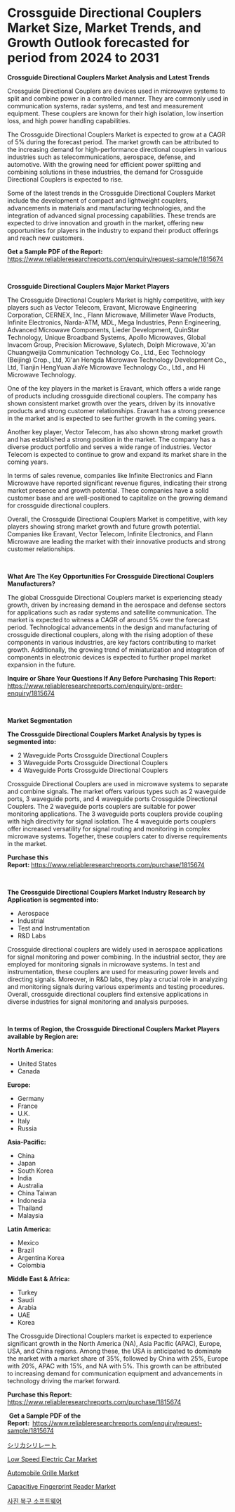 <p><h1>Crossguide Directional Couplers Market Size, Market Trends, and Growth Outlook forecasted for period from 2024 to 2031</h1></p><p><strong>Crossguide Directional Couplers Market Analysis and Latest Trends</strong></p>
<p><p>Crossguide Directional Couplers are devices used in microwave systems to split and combine power in a controlled manner. They are commonly used in communication systems, radar systems, and test and measurement equipment. These couplers are known for their high isolation, low insertion loss, and high power handling capabilities.</p><p>The Crossguide Directional Couplers Market is expected to grow at a CAGR of 5% during the forecast period. The market growth can be attributed to the increasing demand for high-performance directional couplers in various industries such as telecommunications, aerospace, defense, and automotive. With the growing need for efficient power splitting and combining solutions in these industries, the demand for Crossguide Directional Couplers is expected to rise.</p><p>Some of the latest trends in the Crossguide Directional Couplers Market include the development of compact and lightweight couplers, advancements in materials and manufacturing technologies, and the integration of advanced signal processing capabilities. These trends are expected to drive innovation and growth in the market, offering new opportunities for players in the industry to expand their product offerings and reach new customers.</p></p>
<p><strong>Get a Sample PDF of the Report:&nbsp;</strong> <a href="https://www.reliableresearchreports.com/enquiry/request-sample/1815674">https://www.reliableresearchreports.com/enquiry/request-sample/1815674</a></p>
<p>&nbsp;</p>
<p><strong>Crossguide Directional Couplers Major Market Players</strong></p>
<p><p>The Crossguide Directional Couplers Market is highly competitive, with key players such as Vector Telecom, Eravant, Microwave Engineering Corporation, CERNEX, Inc., Flann Microwave, Millimeter Wave Products, Infinite Electronics, Narda-ATM, MDL, Mega Industries, Penn Engineering, Advanced Microwave Components, Lieder Development, QuinStar Technology, Unique Broadband Systems, Apollo Microwaves, Global Invacom Group, Precision Microwave, Sylatech, Dolph Microwave, Xi'an Chuangweijia Communication Technology Co., Ltd., Eec Technology (Beijing) Crop., Ltd, Xi'an Hengda Microwave Technology Development Co., Ltd, Tianjin HengYuan JiaYe Microwave Technology Co., Ltd., and Hi Microwave Technology.</p><p>One of the key players in the market is Eravant, which offers a wide range of products including crossguide directional couplers. The company has shown consistent market growth over the years, driven by its innovative products and strong customer relationships. Eravant has a strong presence in the market and is expected to see further growth in the coming years.</p><p>Another key player, Vector Telecom, has also shown strong market growth and has established a strong position in the market. The company has a diverse product portfolio and serves a wide range of industries. Vector Telecom is expected to continue to grow and expand its market share in the coming years.</p><p>In terms of sales revenue, companies like Infinite Electronics and Flann Microwave have reported significant revenue figures, indicating their strong market presence and growth potential. These companies have a solid customer base and are well-positioned to capitalize on the growing demand for crossguide directional couplers.</p><p>Overall, the Crossguide Directional Couplers Market is competitive, with key players showing strong market growth and future growth potential. Companies like Eravant, Vector Telecom, Infinite Electronics, and Flann Microwave are leading the market with their innovative products and strong customer relationships.</p></p>
<p>&nbsp;</p>
<p><strong>What Are The Key Opportunities For Crossguide Directional Couplers Manufacturers?</strong></p>
<p><p>The global Crossguide Directional Couplers market is experiencing steady growth, driven by increasing demand in the aerospace and defense sectors for applications such as radar systems and satellite communication. The market is expected to witness a CAGR of around 5% over the forecast period. Technological advancements in the design and manufacturing of crossguide directional couplers, along with the rising adoption of these components in various industries, are key factors contributing to market growth. Additionally, the growing trend of miniaturization and integration of components in electronic devices is expected to further propel market expansion in the future.</p></p>
<p><strong>Inquire or Share Your Questions If Any Before Purchasing This Report:</strong> <a href="https://www.reliableresearchreports.com/enquiry/pre-order-enquiry/1815674">https://www.reliableresearchreports.com/enquiry/pre-order-enquiry/1815674</a></p>
<p>&nbsp;</p>
<p><strong>Market Segmentation</strong></p>
<p><strong>The Crossguide Directional Couplers Market Analysis by types is segmented into:</strong></p>
<p><ul><li>2 Waveguide Ports Crossguide Directional Couplers</li><li>3 Waveguide Ports Crossguide Directional Couplers</li><li>4 Waveguide Ports Crossguide Directional Couplers</li></ul></p>
<p><p>Crossguide Directional Couplers are used in microwave systems to separate and combine signals. The market offers various types such as 2 waveguide ports, 3 waveguide ports, and 4 waveguide ports Crossguide Directional Couplers. The 2 waveguide ports couplers are suitable for power monitoring applications. The 3 waveguide ports couplers provide coupling with high directivity for signal isolation. The 4 waveguide ports couplers offer increased versatility for signal routing and monitoring in complex microwave systems. Together, these couplers cater to diverse requirements in the market.</p></p>
<p><strong>Purchase this Report:&nbsp;</strong><a href="https://www.reliableresearchreports.com/purchase/1815674">https://www.reliableresearchreports.com/purchase/1815674</a></p>
<p>&nbsp;</p>
<p><strong>The Crossguide Directional Couplers Market Industry Research by Application is segmented into:</strong></p>
<p><ul><li>Aerospace</li><li>Industrial</li><li>Test and Instrumentation</li><li>R&D Labs</li></ul></p>
<p><p>Crossguide directional couplers are widely used in aerospace applications for signal monitoring and power combining. In the industrial sector, they are employed for monitoring signals in microwave systems. In test and instrumentation, these couplers are used for measuring power levels and directing signals. Moreover, in R&D labs, they play a crucial role in analyzing and monitoring signals during various experiments and testing procedures. Overall, crossguide directional couplers find extensive applications in diverse industries for signal monitoring and analysis purposes.</p></p>
<p>&nbsp;</p>
<p><strong>In terms of Region, the Crossguide Directional Couplers Market Players available by Region are:</strong></p>
<p>
    <p> <strong> North America: </strong>
        <ul>
            <li>United States</li>
            <li>Canada</li>
        </ul>
        </p> 
    <p> <strong> Europe: </strong>
        <ul>
            <li>Germany</li>
            <li>France</li>
            <li>U.K.</li>
            <li>Italy</li>
            <li>Russia</li>
        </ul>
        </p> 
    <p> <strong> Asia-Pacific: </strong>
        <ul>
            <li>China</li>
            <li>Japan</li>
            <li>South Korea</li>
            <li>India</li>
            <li>Australia</li>
            <li>China Taiwan</li>
            <li>Indonesia</li>
            <li>Thailand</li>
            <li>Malaysia</li>
        </ul>
        </p> 
    <p> <strong> Latin America: </strong>
        <ul>
            <li>Mexico</li>
            <li>Brazil</li>
            <li>Argentina Korea</li>
            <li>Colombia</li>
        </ul>
        </p> 
    <p> <strong> Middle East & Africa: </strong>
        <ul>
            <li>Turkey</li>
            <li>Saudi</li>
            <li>Arabia</li>
            <li>UAE</li>
            <li>Korea</li>
        </ul>
    </p>
    </p>
<p><p>The Crossguide Directional Couplers market is expected to experience significant growth in the North America (NA), Asia Pacific (APAC), Europe, USA, and China regions. Among these, the USA is anticipated to dominate the market with a market share of 35%, followed by China with 25%, Europe with 20%, APAC with 15%, and NA with 5%. This growth can be attributed to increasing demand for communication equipment and advancements in technology driving the market forward.</p></p>
<p><strong>Purchase this Report: </strong><a href="https://www.reliableresearchreports.com/purchase/1815674">https://www.reliableresearchreports.com/purchase/1815674</a></p>
<p>&nbsp;<strong>Get a Sample PDF of the Report:&nbsp;&nbsp;</strong><a href="https://www.reliableresearchreports.com/enquiry/request-sample/1815674">https://www.reliableresearchreports.com/enquiry/request-sample/1815674</a></p>
<p><strong></strong></p>
<p><p><a href="https://github.com/avwofrml53535/Market-Research-Report-List-1/blob/main/304249010346.md">シリカシリレート</a></p><p><a href="https://issuu.com/reportprime-2/docs/low-speed-electric-car-market-size-2030.pptx">Low Speed Electric Car Market</a></p><p><a href="https://issuu.com/reportprime-2/docs/automobile-grille-market-size-2030.pptx">Automobile Grille Market</a></p><p><a href="https://github.com/jhcraigie/Market-Research-Report-List-2/blob/main/capacitive-fingerprint-reader-market.md">Capacitive Fingerprint Reader Market</a></p><p><a href="https://github.com/TrevorKruvalis5678/Market-Research-Report-List-1/blob/main/90352239626.md">사진 복구 소프트웨어</a></p></p>